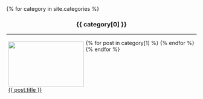 <div>
    <style>
        h3 {text-align:center;}
        .plist
        {
            float:left;
            width:200;
            height:150;
            margin:5px;
        }
    </style>
    {% for category in site.categories %}
        <h3>{{ category[0] }}</h3>
        <hr>
        {% for post in category[1] %}
            <div class="plist">
                <img src="{{post.img}}" width="200" height="120"/>
                <br/>
                <a href="{{ post.url }}">{{ post.title }}</a>
            </div>
        {% endfor %}
    {% endfor %}
</div>
